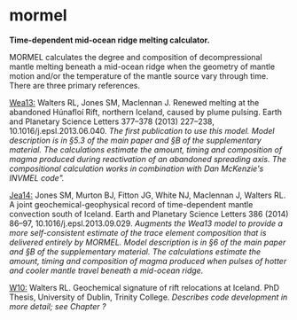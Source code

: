# mormel
**Time-dependent mid-ocean ridge melting calculator.**

MORMEL calculates the degree and composition of decompressional mantle melting beneath a mid-ocean ridge when the geometry of mantle motion and/or the temperature of the mantle source vary through time.  There are three primary references.  

[Wea13:](doi.org/10.1016/j.epsl.2013.06.040)  Walters RL, Jones SM, Maclennan J.  Renewed melting at the abandoned Húnafloí Rift, northern Iceland, caused by plume pulsing.  Earth and Planetary Science Letters 377–378 (2013) 227–238, 10.1016/j.epsl.2013.06.040.  *The first publication to use this model.  Model description is in §5.3 of the main paper and §B of the supplementary material.  The calculations estimate the amount, timing and composition of magma produced during reactivation of an abandoned spreading axis.  The compositional calculation works in combination with Dan McKenzie's INVMEL code".*  

[Jea14:](doi.org/10.1016/j.epsl.2013.09.029) Jones SM, Murton BJ, Fitton JG, White NJ, Maclennan J, Walters RL.  A joint geochemical-geophysical record of time-dependent mantle convection south of Iceland.  Earth and Planetary Science Letters 386 (2014) 86–97, 10.1016/j.epsl.2013.09.029.  *Augments the Wea13 model to provide a more self-consistent estimate of the trace element composition that is delivered entirely by MORMEL.  Model description is in §6 of the main paper and §B of the supplementary material.  The calculations estimate the amount, timing and composition of magma produced when pulses of hotter and cooler mantle travel beneath a mid-ocean ridge.*  

[W10:](http://www.tara.tcd.ie/handle/2262/78244)  Walters RL.  Geochemical signature of rift relocations at Iceland.  PhD Thesis, University of Dublin, Trinity College.  *Describes code development in more detail; see Chapter ?*



